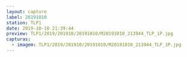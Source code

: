 ```yaml
---
layout: capture
label: 20191010
station: TLP1
date: 2019-10-10 21:39:44
preview: TLP1/2019/201910/20191010/M20191010_213944_TLP_1P.jpg
capturas:
  - imagem: TLP1/2019/201910/20191010/M20191010_213944_TLP_1P.jpg
---
```

